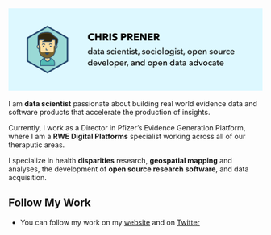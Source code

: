 <img src="https://raw.githubusercontent.com/chris-prener/chris-prener/master/banner.png">

I am **data scientist** passionate about building real world evidence data and software products that accelerate the production of insights.

Currently, I work as a Director in Pfizer’s Evidence Generation Platform, where I am a **RWE Digital Platforms** specialist working across all of our theraputic areas.

I specialize in health **disparities** research, **geospatial mapping** and analyses, the development of **open source research software**, and data acquisition.

## Follow My Work
- You can follow my work on my <a href="http://chris-prener.github.io/" target="_blank">website</a> and on <a href="https://twitter.com/chrisprener" target="_blank">Twitter</a>
